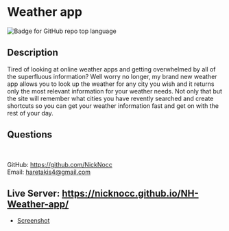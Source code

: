 # Weather app
![Badge for GitHub repo top language](https://img.shields.io/github/languages/top/NickNocc/NH-Weather-app?style=flat&logo=appveyor)
## Description
  
Tired of looking at online weather apps and getting overwhelmed by all of the superfluous information? Well worry no longer, my brand new weather app allows you to look up the weather for any city you wish and it returns only the most relevant information for your weather needs. Not only that but the site will remember what cities you have revently searched and create shortcuts so you can get your weather information fast and get on with the rest of your day.

## Questions

 </br>
  
GitHub: https://github.com/NickNocc </br>
Email: haretakis4@gmail.com

## Live Server: https://nicknocc.github.io/NH-Weather-app/
* [Screenshot](Develop/assets/images/live-server.png)
